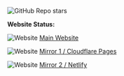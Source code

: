 ![GitHub Repo stars](https://img.shields.io/github/stars/016622/wiki?style=flat)


**Website Status:**

![Website](https://img.shields.io/website?url=https%3A%2F%2F016622.xyz) [Main Website](https://016622.xyz)

![Website](https://img.shields.io/website?url=https%3A%2F%2F016622.pages.dev%2F) [Mirror 1 / Cloudflare Pages](https://016622.pages.dev)

![Website](https://img.shields.io/website?url=https%3A%2F%2F016622.netlify.app) [Mirror 2 / Netlify](https://016622.netlify.app)
